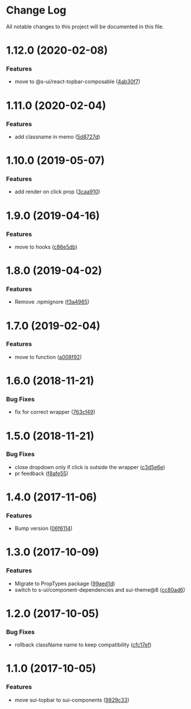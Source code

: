 # Change Log

All notable changes to this project will be documented in this file.

# 1.12.0 (2020-02-08)


### Features

* move to @s-ui/react-topbar-composable ([4ab30f7](https://github.com/SUI-Components/schibsted-spain-components/commit/4ab30f7a6f9585c4ded289bccd521d01f659a0c8))



# 1.11.0 (2020-02-04)


### Features

* add classname in memo ([5d8727d](https://github.com/SUI-Components/schibsted-spain-components/commit/5d8727df912e15000240c26abdd8c2497e2b2ab1))



# 1.10.0 (2019-05-07)


### Features

* add render on click prop ([3caa910](https://github.com/SUI-Components/schibsted-spain-components/commit/3caa9106a1cabb88b8849f7f4a39aaf7c6d81d74))



# 1.9.0 (2019-04-16)


### Features

* move to hooks ([c86e5db](https://github.com/SUI-Components/schibsted-spain-components/commit/c86e5db6df187f99178520cfc25ea410d750671b))



# 1.8.0 (2019-04-02)


### Features

* Remove .npmignore ([f3a4985](https://github.com/SUI-Components/schibsted-spain-components/commit/f3a49858a7936f2ed6ef697372d38ce412bba2f3))



# 1.7.0 (2019-02-04)


### Features

* move to function ([a008f92](https://github.com/SUI-Components/schibsted-spain-components/commit/a008f92fcba69a8771612236a95b1e2df18aa496))



# 1.6.0 (2018-11-21)


### Bug Fixes

* fix for correct wrapper ([763cf49](https://github.com/SUI-Components/schibsted-spain-components/commit/763cf4992e45fa83ea9f7de061bed6b4f1ed574a))



# 1.5.0 (2018-11-21)


### Bug Fixes

* close dropdown only if click is outside the wrapper ([c3d5e6e](https://github.com/SUI-Components/schibsted-spain-components/commit/c3d5e6e709897df7b1a6fc123035628b1d348cab))
* pr feedback ([f8afe55](https://github.com/SUI-Components/schibsted-spain-components/commit/f8afe55a227406f04ad40e42e7dfd3227a52e5f7))



# 1.4.0 (2017-11-06)


### Features

* Bump version ([06f6114](https://github.com/SUI-Components/schibsted-spain-components/commit/06f6114a784ab9a4d2c5cf86b0cb26c8490dcd48))



# 1.3.0 (2017-10-09)


### Features

* Migrate to PropTypes package ([99aed1d](https://github.com/SUI-Components/schibsted-spain-components/commit/99aed1dad0b0b9c7da06e87254daf9bf80538a02))
* switch to s-ui/component-dependencies and sui-theme@8 ([cc80ad6](https://github.com/SUI-Components/schibsted-spain-components/commit/cc80ad62de832cfc03c448b38a3899ae5d282c5d))



# 1.2.0 (2017-10-05)


### Bug Fixes

* rollback className name to keep compatibility ([cfc17ef](https://github.com/SUI-Components/schibsted-spain-components/commit/cfc17ef712db9678db8be11a0ada293b1c565a39))



# 1.1.0 (2017-10-05)


### Features

* move sui-topbar to sui-components ([9829c33](https://github.com/SUI-Components/schibsted-spain-components/commit/9829c33b4a88d42ef6d9f7946ea28d6772051395))



